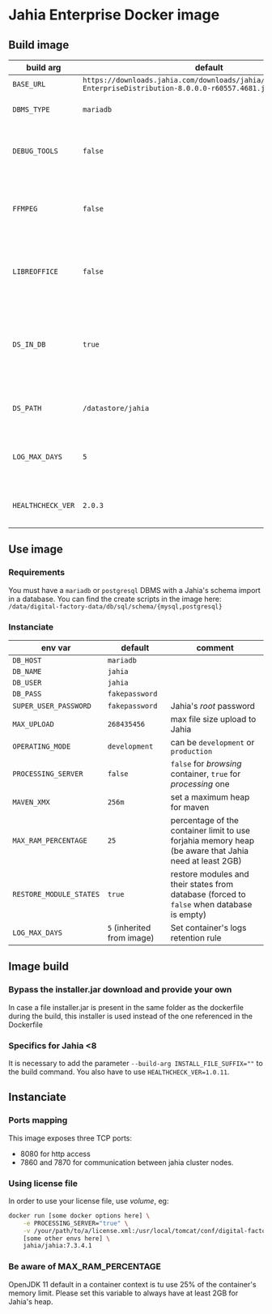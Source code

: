 # Jahia Enterprise Docker image

## Build image
| build arg         | default                                                                                                       | comment                                                                   |
|-------------------|---------------------------------------------------------------------------------------------------------------|---------------------------------------------------------------------------|
| `BASE_URL`        | `https://downloads.jahia.com/downloads/jahia/jahia8.0.0/Jahia-EnterpriseDistribution-8.0.0.0-r60557.4681.jar` |                                                                           |
| `DBMS_TYPE`       | `mariadb`                                                                                                     | can be `mariadb` or `postgresql`                                          |
| `DEBUG_TOOLS`     | `false`                                                                                                       | set to `true` in order to install `vim` and `binutils`                    |
| `FFMPEG`          | `false`                                                                                                       | set to `true` in order to install `ffmpeg` and enable it for Jahia        |
| `LIBREOFFICE`     | `false`                                                                                                       | set to `true` in order to install `libreoffice` and enable it for Jahia   |
| `DS_IN_DB`        | `true`                                                                                                        | `true` for store files in database, `false` for store files in filesystem |
| `DS_PATH`         | `/datastore/jahia`                                                                                            | datastore path if `DS_IN_DB` is set to `false`                            |
| `LOG_MAX_DAYS`    | `5`                                                                                                           | set the default image logs retention rule                                 |
| `HEALTHCHECK_VER` | `2.0.3`                                                                                                       | you have to use `1.0.11` for jahia 7 image                                |


## Use image
### Requirements
You must have a `mariadb` or `postgresql` DBMS with a Jahia's schema import in a database.
You can find the create scripts in the image here: `/data/digital-factory-data/db/sql/schema/{mysql,postgresql}`

### Instanciate
| env var                 | default                    | comment                                                                                               |
|-------------------------|----------------------------|-------------------------------------------------------------------------------------------------------|
| `DB_HOST`               | `mariadb`                  |                                                                                                       |
| `DB_NAME`               | `jahia`                    |                                                                                                       |
| `DB_USER`               | `jahia`                    |                                                                                                       |
| `DB_PASS`               | `fakepassword`             |                                                                                                       |
| `SUPER_USER_PASSWORD`   | `fakepassword`             | Jahia's _root_ password                                                                               |
| `MAX_UPLOAD`            | `268435456`                | max file size upload to Jahia                                                                         |
| `OPERATING_MODE`        | `development`              | can be `development` or `production`                                                                  |
| `PROCESSING_SERVER`     | `false`                    | `false` for _browsing_ container, `true` for _processing_ one                                         |
| `MAVEN_XMX`             | `256m`                     | set a maximum heap for maven                                                                          |
| `MAX_RAM_PERCENTAGE`    | `25`                       | percentage of the container limit to use forjahia memory heap (be aware that Jahia need at least 2GB) |
| `RESTORE_MODULE_STATES` | `true`                     | restore modules and their states from database (forced to `false` when database is empty)             |
| `LOG_MAX_DAYS`          | `5` (inherited from image) | Set container's logs retention rule                                                                   |


## Image build

### Bypass the installer.jar download and provide your own
In case a file installer.jar is present in the same folder as the dockerfile during the build, this installer is used instead of the one referenced in the Dockerfile

### Specifics for Jahia <8
It is necessary to add the parameter `--build-arg INSTALL_FILE_SUFFIX=""` to the build command. You also have to use `HEALTHCHECK_VER=1.0.11`.

## Instanciate
### Ports mapping
This image exposes three TCP ports:
- 8080 for http access
- 7860 and 7870 for communication between jahia cluster nodes.
### Using license file
In order to use your license file, use _volume_, eg:
```bash
docker run [some docker options here] \
    -e PROCESSING_SERVER="true" \
    -v /your/path/to/a/license.xml:/usr/local/tomcat/conf/digital-factory-config/jahia/license.xml:ro \
    [some other envs here] \
    jahia/jahia:7.3.4.1
```

### Be aware of MAX_RAM_PERCENTAGE
OpenJDK 11 default in a container context is tu use 25% of the container's memory limit.
Please set this variable to always have at least 2GB for Jahia's heap.

